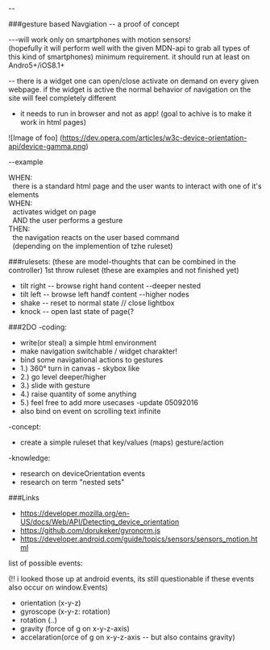 --

###gesture based Navgiation -- a proof of concept

---will work only on smartphones with motion sensors!  
(hopefully it will perform well with the given MDN-api to grab all types of this kind of smartphones) 
minimum requirement. it should run at least on Andro5+/iOS8.1+

--
there is a widget one can open/close activate on demand on every given webpage.
if the widget is active the normal behavior of navigation on the site will feel completely different

- it needs to run in browser and not as app! (goal to achive is to make it work in html pages)

![Image of foo]
(https://dev.opera.com/articles/w3c-device-orientation-api/device-gamma.png)


--example

WHEN:<br/>
&nbsp;&nbsp;there is a standard html page and the user wants to interact with one of it's elements<br/>
WHEN:<br/>
&nbsp;&nbsp;activates widget on page<br/>
&nbsp;&nbsp;AND the user performs a gesture<br/>
THEN:<br/>
&nbsp;&nbsp;the navigation reacts on the user based command<br/>
&nbsp;&nbsp;(depending on the implemention of tzhe ruleset)<br/>


###rulesets: (these are model-thoughts that can be combined in the controller)
1st throw ruleset (these are examples and not finished yet)
- tilt right -- browse right hand content --deeper nested 
- tilt left -- browse left handf content --higher nodes
- shake -- reset to normal state // close lightbox
- knock -- open last state of page(? 


###2DO
-coding:
  - write(or steal) a simple html environment
  - make navigation switchable / widget charakter!
  - bind some navigational actions to gestures
  - 1.) 360° turn in canvas - skybox like
  - 2.) go level deeper/higher
  - 3.) slide with gesture 
  - 4.) raise quantity of some anything
  - 5.) feel free to add more usecases
-update 05092016
  - also bind on event on scrolling text infinite

-concept:
  - create a simple ruleset that key/values (maps) gesture/action


-knowledge:
  - research on deviceOrientation events
  - research on term "nested sets"


###Links
- https://developer.mozilla.org/en-US/docs/Web/API/Detecting_device_orientation
- https://github.com/dorukeker/gyronorm.js
- https://developer.android.com/guide/topics/sensors/sensors_motion.html


list of possible events: 

(!! i looked those up at android events, its still questionable if these events also occur on window.Events)

- orientation (x-y-z) 
- gyroscope (x-y-z: rotation)
- rotation (..)
- gravity (force of g on x-y-z-axis)
- accelaration(orce of g on x-y-z-axis -- but also contains gravity)


